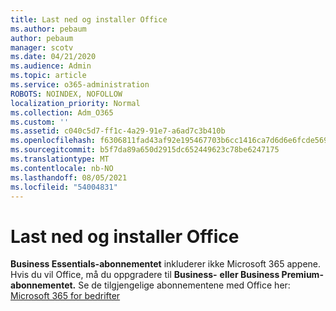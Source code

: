 ```yaml
---
title: Last ned og installer Office
ms.author: pebaum
author: pebaum
manager: scotv
ms.date: 04/21/2020
ms.audience: Admin
ms.topic: article
ms.service: o365-administration
ROBOTS: NOINDEX, NOFOLLOW
localization_priority: Normal
ms.collection: Adm_O365
ms.custom: ''
ms.assetid: c040c5d7-ff1c-4a29-91e7-a6ad7c3b410b
ms.openlocfilehash: f6306811fad43af92e195467703b6cc1416ca7d6d6e6fcde56901e895f8c8239
ms.sourcegitcommit: b5f7da89a650d2915dc652449623c78be6247175
ms.translationtype: MT
ms.contentlocale: nb-NO
ms.lasthandoff: 08/05/2021
ms.locfileid: "54004831"
---
```

# <a name="download-and-install-office"></a>Last ned og installer Office

**Business Essentials-abonnementet** inkluderer ikke Microsoft 365 appene. Hvis du vil Office, må du oppgradere til **Business-** **eller Business Premium-abonnementet.** Se de tilgjengelige abonnementene med Office her: [Microsoft 365 for bedrifter](https://products.office.com/compare-all-microsoft-office-products?tab=2)
  

